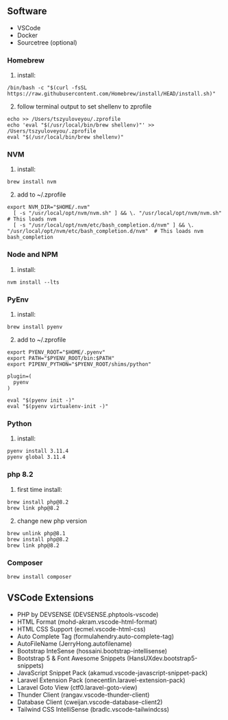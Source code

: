## Software

-   VSCode
-   Docker
-   Sourcetree (optional)

### Homebrew

1. install:

```shell
/bin/bash -c "$(curl -fsSL https://raw.githubusercontent.com/Homebrew/install/HEAD/install.sh)"
```

2. follow terminal output to set shellenv to zprofile

```shell
echo >> /Users/tszyuloveyou/.zprofile
echo 'eval "$(/usr/local/bin/brew shellenv)"' >> /Users/tszyuloveyou/.zprofile
eval "$(/usr/local/bin/brew shellenv)"
```

### NVM

1. install:

```shell
brew install nvm
```

2. add to ~/.zprofile

```shell
export NVM_DIR="$HOME/.nvm"
  [ -s "/usr/local/opt/nvm/nvm.sh" ] && \. "/usr/local/opt/nvm/nvm.sh"  # This loads nvm
  [ -s "/usr/local/opt/nvm/etc/bash_completion.d/nvm" ] && \. "/usr/local/opt/nvm/etc/bash_completion.d/nvm"  # This loads nvm bash_completion
```

### Node and NPM

1. install:

```shell
nvm install --lts 
```

### PyEnv

1. install:

```shell
brew install pyenv
```

2. add to ~/.zprofile

```shell
export PYENV_ROOT="$HOME/.pyenv"
export PATH="$PYENV_ROOT/bin:$PATH"
export PIPENV_PYTHON="$PYENV_ROOT/shims/python"

plugin=(
  pyenv
)

eval "$(pyenv init -)"
eval "$(pyenv virtualenv-init -)"
```

### Python

1. install:

```shell
pyenv install 3.11.4
pyenv global 3.11.4
```

### php 8.2

1. first time install:

```shell
brew install php@8.2
brew link php@8.2
```

2. change new php version

```shell
brew unlink php@8.1
brew install php@8.2
brew link php@8.2
```

### Composer

```shell
brew install composer
```

## VSCode Extensions

-   PHP by DEVSENSE (DEVSENSE.phptools-vscode)
-   HTML Format (mohd-akram.vscode-html-format)
-   HTML CSS Support (ecmel.vscode-html-css)
-   Auto Complete Tag (formulahendry.auto-complete-tag)
-   AutoFileName (JerryHong.autofilename)
-   Bootstrap InteSense (hossaini.bootstrap-intellisense)
-   Bootstrap 5 & Font Awesome Snippets (HansUXdev.bootstrap5-snippets)
-   JavaScript Snippet Pack (akamud.vscode-javascript-snippet-pack)
-   Laravel Extension Pack (onecentlin.laravel-extension-pack)
-   Laravel Goto View (ctf0.laravel-goto-view)
-   Thunder Client (rangav.vscode-thunder-client)
-   Database Client (cweijan.vscode-database-client2)
-   Tailwind CSS IntelliSense (bradlc.vscode-tailwindcss)
